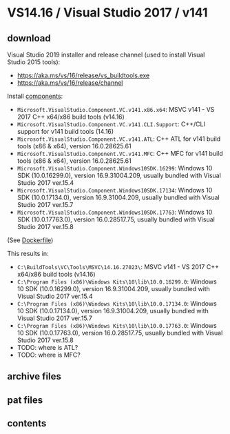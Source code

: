 # VS14.16 / Visual Studio 2017 / v141

## download

Visual Studio 2019 installer and release channel (used to install Visual Studio 2015 tools):
  - https://aka.ms/vs/16/release/vs_buildtools.exe
  - https://aka.ms/vs/16/release/channel

Install [components](https://docs.microsoft.com/en-us/visualstudio/install/workload-component-id-vs-build-tools?view=vs-2019):
  - `Microsoft.VisualStudio.Component.VC.v141.x86.x64`: MSVC v141 - VS 2017 C++ x64/x86 build tools (v14.16)
  - `Microsoft.VisualStudio.Component.VC.v141.CLI.Support`: C++/CLI support for v141 build tools (14.16)
  - `Microsoft.VisualStudio.Component.VC.v141.ATL`: C++ ATL for v141 build tools (x86 & x64), version 16.0.28625.61
  - `Microsoft.VisualStudio.Component.VC.v141.MFC`: C++ MFC for v141 build tools (x86 & x64), version 16.0.28625.61
  - `Microsoft.VisualStudio.Component.Windows10SDK.16299`: Windows 10 SDK (10.0.16299.0), version 16.9.31004.209, usually bundled with Visual Studio 2017 ver.15.4 
  - `Microsoft.VisualStudio.Component.Windows10SDK.17134`: Windows 10 SDK (10.0.17134.0), version 16.9.31004.209, usually bundled with Visual Studio 2017 ver.15.7 
  - `Microsoft.VisualStudio.Component.Windows10SDK.17763`: Windows 10 SDK (10.0.17763.0), version 16.0.28517.75, usually bundled with Visual Studio 2017 ver.15.8 

(See [Dockerfile](../../Dockerfile))

This results in:
  - `C:\BuildTools\VC\Tools\MSVC\14.16.27023\`: MSVC v141 - VS 2017 C++ x64/x86 build tools (v14.16)
  - `C:\Program Files (x86)\Windows Kits\10\lib\10.0.16299.0`: Windows 10 SDK (10.0.16299.0), version 16.9.31004.209, usually bundled with Visual Studio 2017 ver.15.4 
  - `C:\Program Files (x86)\Windows Kits\10\lib\10.0.17134.0`: Windows 10 SDK (10.0.17134.0), version 16.9.31004.209, usually bundled with Visual Studio 2017 ver.15.7 
  - `C:\Program Files (x86)\Windows Kits\10\lib\10.0.17763.0`: Windows 10 SDK (10.0.17763.0), version 16.0.28517.75, usually bundled with Visual Studio 2017 ver.15.8 
  - TODO: where is ATL?
  - TODO: where is MFC?

## archive files

## pat files

## contents